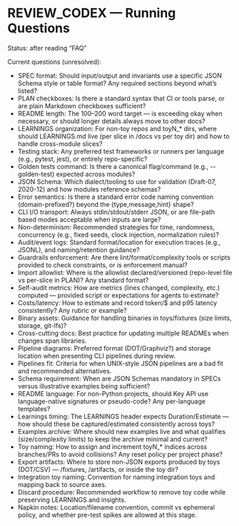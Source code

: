 # REVIEW_CODEX — Running Questions

Status: after reading “FAQ”

Current questions (unresolved):

- SPEC format: Should input/output and invariants use a specific JSON Schema style or table format? Any required sections beyond what’s listed?
- PLAN checkboxes: Is there a standard syntax that CI or tools parse, or are plain Markdown checkboxes sufficient?
- README length: The 100–200 word target — is exceeding okay when necessary, or should longer details always move to other docs?
- LEARNINGS organization: For non-toy repos and toyN_* dirs, where should LEARNINGS.md live (per slice in /docs vs per toy dir) and how to handle cross-module slices?
- Testing stack: Any preferred test frameworks or runners per language (e.g., pytest, jest), or entirely repo-specific?
- Golden tests command: Is there a canonical flag/command (e.g., --golden-test) expected across modules?
- JSON Schema: Which dialect/tooling to use for validation (Draft-07, 2020-12) and how modules reference schemas?
- Error semantics: Is there a standard error code naming convention (domain-prefixed?) beyond the {type,message,hint} shape?
- CLI I/O transport: Always stdin/stdout/stderr JSON, or are file-path based modes acceptable when inputs are large?
- Non-determinism: Recommended strategies for time, randomness, concurrency (e.g., fixed seeds, clock injection, normalization rules)?
- Audit/event logs: Standard format/location for execution traces (e.g., JSONL), and naming/retention guidance?
- Guardrails enforcement: Are there lint/format/complexity tools or scripts provided to check constraints, or is enforcement manual?
- Import allowlist: Where is the allowlist declared/versioned (repo-level file vs per-slice in PLAN)? Any standard format?
- Self-audit metrics: How are metrics (lines changed, complexity, etc.) computed — provided script or expectations for agents to estimate?
- Costs/latency: How to estimate and record token/$ and p95 latency consistently? Any rubric or example?
- Binary assets: Guidance for handling binaries in toys/fixtures (size limits, storage, git-lfs)?
- Cross-cutting docs: Best practice for updating multiple READMEs when changes span libraries.
- Pipeline diagrams: Preferred format (DOT/Graphviz?) and storage location when presenting CLI pipelines during review.
- Pipelines fit: Criteria for when UNIX-style JSON pipelines are a bad fit and recommended alternatives.
- Schema requirement: When are JSON Schemas mandatory in SPECs versus illustrative examples being sufficient?
- README language: For non-Python projects, should Key API use language-native signatures or pseudo-code? Any per-language templates?
- Learnings timing: The LEARNINGS header expects Duration/Estimate — how should these be captured/estimated consistently across toys?
- Examples archive: Where should new examples live and what qualifies (size/complexity limits) to keep the archive minimal and current?
- Toy naming: How to assign and increment toyN_* indices across branches/PRs to avoid collisions? Any reset policy per project phase?
- Export artifacts: Where to store non-JSON exports produced by toys (DOT/CSV) — /fixtures, /artifacts, or inside the toy dir?
- Integration toy naming: Convention for naming integration toys and mapping back to source axes.
- Discard procedure: Recommended workflow to remove toy code while preserving LEARNINGS and insights.
- Napkin notes: Location/filename convention, commit vs ephemeral policy, and whether pre-test spikes are allowed at this stage.
